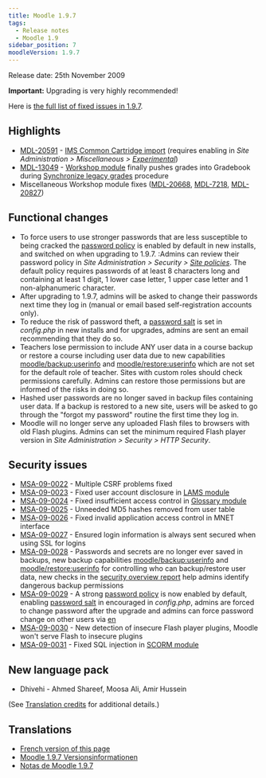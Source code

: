 ```yaml
---
title: Moodle 1.9.7
tags:
  - Release notes
  - Moodle 1.9
sidebar_position: 7
moodleVersion: 1.9.7
---
```

Release date: 25th November 2009

**Important:**  Upgrading is very highly recommended!

Here is [the full list of fixed issues in 1.9.7](http://tracker.moodle.org/browse/MDL/fixforversion/10360).

## Highlights

- [MDL-20591](https://tracker.moodle.org/browse/MDL-20591) - [IMS Common Cartridge import](https://docs.moodle.org/en/IMS_Common_Cartridge_import) (requires enabling in *Site Administration > Miscellaneous > [Experimental](https://docs.moodle.org/en/Experimental)*)
- [MDL-13049](https://tracker.moodle.org/browse/MDL-13049) - [Workshop module](https://docs.moodle.org/dev/Workshop_module) finally pushes grades into Gradebook during [Synchronize legacy grades](https://docs.moodle.org/en/grade/edit/simple_tree/index#Synchronize_legacy_grades) procedure
- Miscellaneous Workshop module fixes ([MDL-20668](https://tracker.moodle.org/browse/MDL-20668), [MDL-7218](https://tracker.moodle.org/browse/MDL-7218), [MDL-20827](https://tracker.moodle.org/browse/MDL-20827))

## Functional changes

- To force users to use stronger passwords that are less susceptible to being cracked the [password policy](https://docs.moodle.org/en/Password_policy) is enabled by default in new installs, and switched on when upgrading to 1.9.7.
:Admins can review their password policy in *Site Administration > Security > [Site policies](https://docs.moodle.org/en/Site_policies)*. The default policy requires passwords of at least 8 characters long and containing at least 1 digit, 1 lower case letter, 1 upper case letter and 1 non-alphanumeric character.
- After upgrading to 1.9.7, admins will be asked to change their passwords next time they log in (manual or email based self-registration accounts only).
- To reduce the risk of password theft, a [password salt](https://docs.moodle.org/en/Password_salting) is set in *config.php* in new installs and for upgrades, admins are sent an email recommending that they do so.
- Teachers lose permission to include ANY user data in a course backup or restore a course including user data due to new capabilities  [moodle/backup:userinfo](https://docs.moodle.org/Capabilities/moodle/backup/userinfo) and [moodle/restore:userinfo](https://docs.moodle.org/Capabilities/moodle/restore/userinfo) which are not set for the default role of teacher.  Sites with custom roles should check permissions carefully.  Admins can restore those permissions but are informed of the risks in doing so.
- Hashed user passwords are no longer saved in backup files containing user data. If a backup is restored to a new site, users will be asked to go through the "forgot my password" routine the first time they log in.
- Moodle will no longer serve any uploaded Flash files to browsers with old Flash plugins. Admins can set the minimum required Flash player version in *Site Administration > Security > HTTP Security*.

## Security issues

- [MSA-09-0022](http://moodle.org/mod/forum/discuss.php?d=139100) - Multiple CSRF problems fixed
- [MSA-09-0023](http://moodle.org/mod/forum/discuss.php?d=139102) - Fixed user account disclosure in [LAMS module](https://docs.moodle.org/en/LAMS_module)
- [MSA-09-0024](http://moodle.org/mod/forum/discuss.php?d=139103) - Fixed insufficient access control in [Glossary module](https://docs.moodle.org/en/Glossary_module)
- [MSA-09-0025](http://moodle.org/mod/forum/discuss.php?d=139105) - Unneeded MD5 hashes removed from user table
- [MSA-09-0026](http://moodle.org/mod/forum/discuss.php?d=139106) - Fixed invalid application access control in MNET interface
- [MSA-09-0027](http://moodle.org/mod/forum/discuss.php?d=139107) - Ensured login information is always sent secured when using SSL for logins
- [MSA-09-0028](http://moodle.org/mod/forum/discuss.php?d=139110) - Passwords and secrets are no longer ever saved in backups, new backup capabilities [moodle/backup:userinfo](https://docs.moodle.org/Capabilities/moodle/backup/userinfo) and [moodle/restore:userinfo](https://docs.moodle.org/Capabilities/moodle/restore/userinfo) for controlling who can backup/restore user data, new checks in the [security overview report](https://docs.moodle.org/en/Security_overview) help admins identify dangerous backup permissions
- [MSA-09-0029](http://moodle.org/mod/forum/discuss.php?d=139111) - A strong [password policy](https://docs.moodle.org/en/Password_policy) is now enabled by default, enabling [password salt](https://docs.moodle.org/en/Password_salting) in encouraged in *config.php*, admins are forced to change password after the upgrade and admins can force password change on other users via [en](https://docs.moodle.org/en/Bulk_user_actions)
- [MSA-09-0030](http://moodle.org/mod/forum/discuss.php?d=139119) - New detection of insecure Flash player plugins, Moodle won't serve Flash to insecure plugins
- [MSA-09-0031](http://moodle.org/mod/forum/discuss.php?d=139120) - Fixed SQL injection in [SCORM module](https://docs.moodle.org/en/SCORM_module)

## New language pack

- Dhivehi - Ahmed Shareef, Moosa Ali, Amir Hussein

(See [Translation credits](https://docs.moodle.org/en/Translation_credits) for additional details.)

## Translations

- [French version of this page](https://docs.moodle.org/19/fr/Notes_de_mise_à_jour_de_Moodle_1.9.7)
- [Moodle 1.9.7 Versionsinformationen](https://docs.moodle.org/de/Moodle_1.9.7_Versionsinformationen)
- [Notas de Moodle 1.9.7](https://docs.moodle.org/es/Notas_de_Moodle_1.9.7)
